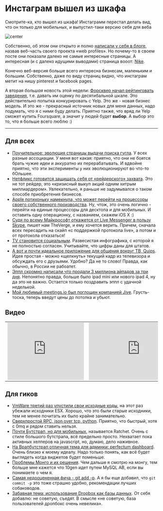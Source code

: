 # Инстаграм вышел из шкафа

Смотрите-ка, кто вышел из шкафа! Инстаграмм перестал делать вид, что он только для мобильных, и выпустил-таки версию себя для веба

![center](http://img-fotki.yandex.ru/get/6621/9320383.8/0_81e09_469a0016_orig)

Собственно, об этом они открыто и полно [написали у себя в блоге](http://blog.instagram.com/post/35068144047/announcing-instagram-profiles-on-the-web), назвав веб-часть своего проекта «web profiles». Но почему-то в своем посте они показали далеко не самые интересные страницы. А интересная (и с далеко идущими выводами) страница вооот: [Nike](http://instagram.com/nike).

Конечно веб-версия больше всего интересна бизнесам, маленьким и большим. Собственно, даже по виду страниц видно, что инстаграм метит на нишу pinterest и facebook pages.

А вторая *большая* новость этой недели: [Форсквер начал рейтинговать заведения](http://thenextweb.com/apps/2012/11/05/foursquare-now-gives-1-10-ratings-for-locations-in-its-ios-app-becomes-yelp-competitor-overnight/), т.е. давать им оценку по десятибальной шкале. Это действительно попытка конкурировать с Yelp. Это же - новая бизнес модель. И это же - прекрасный источник новых для меня данных, надо подумать, что я с ними буду делать. Приятно также, что вряд ли Yelp сможет купить Foursquare, а значит у людей будет **выбор**. А выбор это то, что я больше всего люблю :)

-----

## Для всех
* [Поучительное: эволюция страницы выдачи поиска гугла](http://www.nytimes.com/interactive/2012/11/03/technology/search-compare.html?ref=technology). У всех разные ассоциации. У меня вот какая: приятно, что они не боятся брать чужие идеи и аккуратно их перерабатывать. И вдвойне приятно, что эти эксперименты у них эволюционируют во что-то бОльшее.
* [Нетфликс готовится защищать себя от «рейдерского» захвата](http://news.cnet.com/8301-1023_3-57544991-93/netflix-preps-poison-pill-to-fend-off-icahn/?part=rss&subj=news&tag=title). Это не тот рейдер, это «кризисный выкуп акций одним хитрым миллиардером». Увлекательно, я раньше не задумывался о таком способе приобретения бизнесов.
* [Apple потихоньку намекнула, что может перейти на процессоры своего собственного производства](http://www.bloomberg.com/news/2012-11-05/apple-said-to-be-exploring-switch-from-intel-chips-for-the-mac.html). Ну, чтож, это очень логично - перейти на единые процессоры для десктопа и для мобильных. И оставить одну операционку, с названием, скажем iOS X :)
* [Судя по всему Майкрософт откажется от Live Messenger в пользу Skype](http://www.theverge.com/2012/11/5/3603014/windows-live-messenger-retirement-skype), пишет нам TheVerge, и ему хочется верить. Причем, сначала всех пересадить на скайп «с поддержкой протокола live», а потом и от протокола отказаться!
* [TV становится социальным](http://www.dr4ward.com/dr4ward/2012/11/how-can-social-media-change-tv-viewing-habits-socialtv-infographic.html). Развесистая инфографика, с которой я не полностью согласен. Учитывайте, что цифры даны для штатов.
* [А вот и почти идеальное приложение для общения вокруг ТВ, Quips](http://quipsapp.com). Идея простая - можно «щелкнуть» текущий кадр из телевизора и обсуждать его с друзьями. Удобно? Да не то слово! Правда, как обычно, в России не рабоатет.
* [Эппл скромно написали что продали 3 миллиона айпадов за три дня](http://www.apple.com/pr/library/2012/11/05Apple-Sells-Three-Million-iPads-in-Three-Days.html). Непонятно правда, больше было ipad mini или нового ipad 4, ну да это не важно. Остается только поздравить эппл с удачной неделькой.
* [Мой любимый meetings.io был поглощен компанией Jive](http://blog.meetings.io/post/35076012414/jive-software-acquires-meetings-io). Грусть-тоска, теперь введут цены до потолка и убьют.

## Видео

<table><tr>
<td><iframe width=252 height=189 src="http://www.youtube.com/embed/U0x9HtYgVqA" frameborder="0" allowfullscreen></iframe></td><td><iframe width=336 height=189 src="http://www.youtube.com/embed/1oHWvFrpocY" frameborder="0" allowfullscreen></iframe></td>
</tr></table>

## Для гиков
* [VmWare третий раз упустили свои исходные коды](http://www.theregister.co.uk/2012/11/05/vmware_source_code_leak/), на этот раз убежали исходники ESX. Хорошо, что это были старые исходники, тем не менее почитать их было крайне занимательно.
* [Сверхпростой RPC, json over tcp, python](https://github.com/rjpower/speedy). Приятно, что быстрый, хотя с 0mq и рядом ставить нельзя.
* [Почти Бутстрап, но для мобильных](http://maker.github.com/ratchet/), называется Ratchet. Очень с стиле большого бутстрапа, всё предельно просто. Нехватает пока активных хелперов на javascript, но, думаю, дело наживное.
* [На Врапбутстрап отличная тема для админки: perfectum dashboard](http://wrapbootstrap.com/preview/WB0PHMG9K). Очень близко к моему идеалу. Надо только понять, как всё будет выглядеть когда виджетов будет поменьше.
* [Проблемы Монго и их решения](http://rsmith.co/2012/11/05/mongodb-gotchas-and-how-to-avoid-them/). Чем дальше я смотрю на монгу, тем больше мне кажется что 10gen идет путем MySQL AB, если вы понимаете о чем я.
* [Самая недооцененная фича - git add -p](http://johnkary.net/git-add-p-the-most-powerful-git-feature-youre-not-using-yet/). А я бы еще добавил, что `git commit -p` это тоже страшно удобно, рекомендации лучших собаководов.
* [Забавная тема: использование Dropbox как базы данных](http://blog.opalang.org/2012/10/dropbox-as-database.html). От себя добавлю: не советую, съедят. В смысле «не советую, база пользователей дропбокс очень невелика».